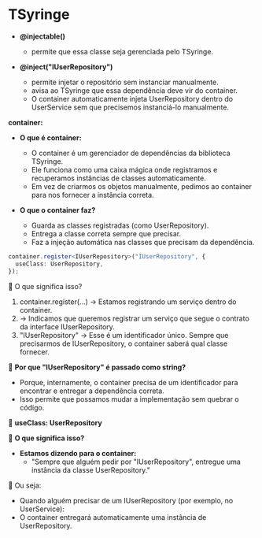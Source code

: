 # TSyringe

- **@injectable()**

  - permite que essa classe seja gerenciada pelo TSyringe.

- **@inject("IUserRepository")**

  - permite injetar o repositório sem instanciar manualmente.
  - avisa ao TSyringe que essa dependência deve vir do container.
  - O container automaticamente injeta UserRepository dentro do UserService sem que precisemos instanciá-lo manualmente.

**container:**

- **O que é container:**

  - O container é um gerenciador de dependências da biblioteca TSyringe.
  - Ele funciona como uma caixa mágica onde registramos e recuperamos instâncias de classes automaticamente.
  - Em vez de criarmos os objetos manualmente, pedimos ao container para nos fornecer a instância correta.

- **O que o container faz?**

  - Guarda as classes registradas (como UserRepository).
  - Entrega a classe correta sempre que precisar.
  - Faz a injeção automática nas classes que precisam da dependência.

```ts
container.register<IUserRepository>("IUserRepository", {
  useClass: UserRepository,
});
```

📌 O que significa isso?

1. container.register<IUserRepository>(...) → Estamos registrando um serviço dentro do container.
2. <IUserRepository> → Indicamos que queremos registrar um serviço que segue o contrato da interface IUserRepository.
3. "IUserRepository" → Esse é um identificador único. Sempre que precisarmos de IUserRepository, o container saberá qual classe fornecer.

🔹 **Por que "IUserRepository" é passado como string?**

- Porque, internamente, o container precisa de um identificador para encontrar e entregar a dependência correta.
- Isso permite que possamos mudar a implementação sem quebrar o código.

🔹 **useClass: UserRepository**

📌 **O que significa isso?**

- **Estamos dizendo para o container:**
  - "Sempre que alguém pedir por "IUserRepository", entregue uma instância da classe UserRepository."

🔹 Ou seja:

- Quando alguém precisar de um IUserRepository (por exemplo, no UserService):
- O container entregará automaticamente uma instância de UserRepository.
